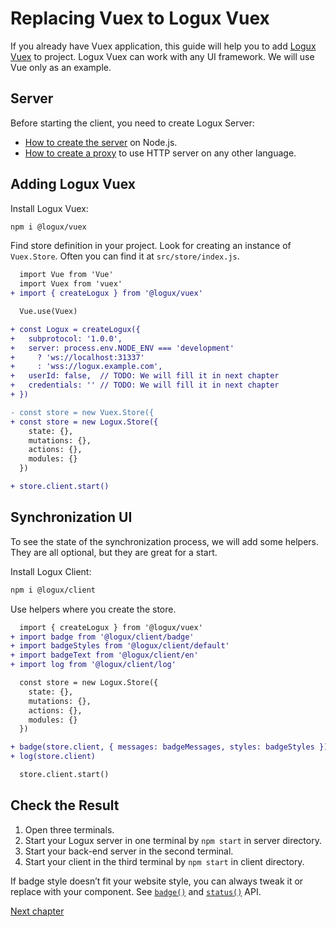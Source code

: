 # Replacing Vuex to Logux Vuex

If you already have Vuex application, this guide will help you to add [Logux Vuex] to project. Logux Vuex can work with any UI framework. We will use Vue only as an example.

[Logux Vuex]: https://github.com/logux/vuex


## Server

Before starting the client, you need to create Logux Server:

* [How to create the server] on Node.js.
* [How to create a proxy] to use HTTP server on any other language.

[How to create the server]: ./node-server.md
[How to create a proxy]: ./proxy-server.md


## Adding Logux Vuex

Install Logux Vuex:

```sh
npm i @logux/vuex
```

</details>

Find store definition in your project. Look for creating an instance of `Vuex.Store`. Often you can find it at `src/store/index.js`.

```diff
  import Vue from 'Vue'
  import Vuex from 'vuex'
+ import { createLogux } from '@logux/vuex'

  Vue.use(Vuex)

+ const Logux = createLogux({
+   subprotocol: '1.0.0',
+   server: process.env.NODE_ENV === 'development'
+     ? 'ws://localhost:31337'
+     : 'wss://logux.example.com',
+   userId: false,  // TODO: We will fill it in next chapter
+   credentials: '' // TODO: We will fill it in next chapter
+ })

- const store = new Vuex.Store({
+ const store = new Logux.Store({
    state: {},
    mutations: {},
    actions: {},
    modules: {}
  })

+ store.client.start()
```


## Synchronization UI

To see the state of the synchronization process, we will add some helpers. They are all optional, but they are great for a start.

Install Logux Client:

```sh
npm i @logux/client
```

Use helpers where you create the store.

```diff
  import { createLogux } from '@logux/vuex'
+ import badge from '@logux/client/badge'
+ import badgeStyles from '@logux/client/default'
+ import badgeText from '@logux/client/en'
+ import log from '@logux/client/log'
```

```diff
  const store = new Logux.Store({
    state: {},
    mutations: {},
    actions: {},
    modules: {}
  })

+ badge(store.client, { messages: badgeMessages, styles: badgeStyles })
+ log(store.client)

  store.client.start()
```


## Check the Result

1. Open three terminals.
2. Start your Logux server in one terminal by `npm start` in server directory.
3. Start your back-end server in the second terminal.
4. Start your client in the third terminal by `npm start` in client directory.

If badge style doesn’t fit your website style, you can always tweak it or replace with your component. See [`badge()`](https://logux.io/web-api/#globals-badge) and [`status()`](https://logux.io/web-api/#globals-status) API.

[Next chapter](../architecture/core.md)
